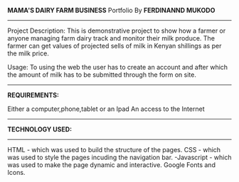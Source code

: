 <b>MAMA'S DAIRY FARM BUSINESS</b>
Portfolio By <b>FERDINANND MUKODO</b>
<hr>
Project Description: This is demonstrative project to show how a farmer or anyone managing farm dairy track and monitor their milk produce. The farmer can get values of projected sells of milk in Kenyan shillings as per the milk price.

Usage: To using the web the user has to create an account and after which the amount of milk has to be submitted through the form on site.
<hr>

<b>REQUIREMENTS:</b>

Either a computer,phone,tablet or an Ipad
An access to the Internet
<hr>

<b>TECHNOLOGY USED:</b>
<hr>
HTML - which was used to build the structure of the pages.
CSS - which was used to style the pages incuding the navigation bar. -Javascript - which was used to make the page dynamic and interactive.
Google Fonts and Icons.
